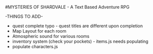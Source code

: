 #MYSTERIES OF SHARDVALE - A Text Based Adventure RPG

-THINGS TO ADD-

- quest complete typo - quest titles are different upon completion
- Map Layout for each room
- Atmospheric sound for various rooms 
- inventory system (check your pockets) - items.js needs populating
- populate characters.js 

